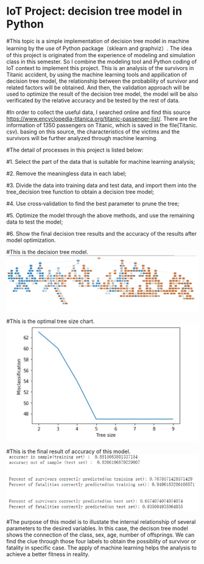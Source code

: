 # IoT Project: decision tree model in Python


#This topic is a simple implementation of decision tree model in machine learning by the use of Python package（sklearn and graphviz）. The idea of this project is originated from the experience of modeling and simulation class in this semester. So I combine the modeling tool and Python coding of IoT context to implement this project. This is an analysis of the survivors in Titanic accident, by using the machine learning tools and appilication of decision tree model, the relationship between the probability of survivor and related factors will be obtained. And then, the validation approach will be used to optimize the result of the decision tree model, the model will be also verificated by the relative accuracy and be tested by the rest of data. 

#In order to collect the useful data, I searched online and find this source https://www.encyclopedia-titanica.org/titanic-passenger-list/. There are the information of 1350 passengers on Titanic, which is saved in the file(Titanic. csv). basing on this source, the characteristics of the victims and the survivors will be further analyzed through machine learning. 

#The detail of processes in this project is listed below:

#1. Select the part of the data that is suitable for machine learning analysis; 

#2. Remove the meaningless data in each label;

#3. Divide the data into training data and test data, and import them into the tree_decision tree function to obtain a decision tree model;

#4. Use cross‐validation to find the best parameter to prune the tree;

#5. Optimize the model through the above methods, and use the remaining data to test the model;

#6. Show the final decision tree results and the accuracy of the results after model optimization.

#This is the decision tree model.
![image](https://github.com/Yuxuan291/ee629/blob/main/be6d689ff917d143f054cf8efbeb637.png)

#This is the optimal tree size chart.
![image](https://github.com/Yuxuan291/ee629/blob/main/09bec02344cfcbcaea307d9e9bc1cfc.png)

#This is the final result of accuracy of this model.
![image](https://github.com/Yuxuan291/ee629/blob/main/2f2e7d797dd7d1f6a7c74110a6a7a69.png)

#The purpose of this model is to illustate the internal relationship of several parameters to the desired variables. In this case, the decison tree model shows the connection of the class, sex, age, number of offsprings. We can find the clue through those four labels to obtain the possiblity of survivor or fatality in specific case. The apply of machine learning helps the analysis to achieve a better fitness in reality.
